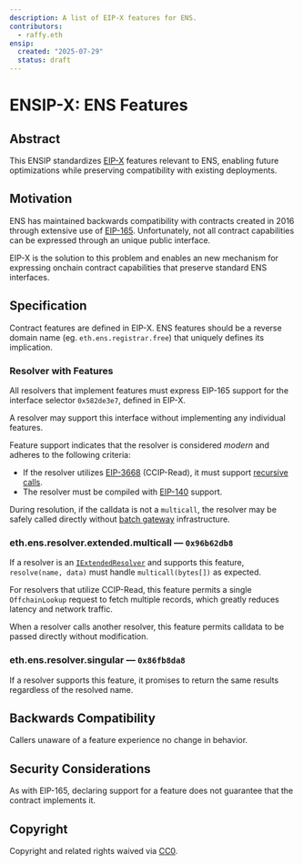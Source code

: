 ```yaml
---
description: A list of EIP-X features for ENS.
contributors:
  - raffy.eth
ensip:
  created: "2025-07-29"
  status: draft
---
```


# ENSIP-X: ENS Features

## Abstract

This ENSIP standardizes [EIP-X](https://eips.ethereum.org/EIPS/eip-x) features relevant to ENS, enabling future optimizations while preserving compatibility with existing deployments.

## Motivation

ENS has maintained backwards compatibility with contracts created in 2016 through extensive use of [EIP-165](https://eips.ethereum.org/EIPS/eip-165).  Unfortunately, not all contract capabilities can be expressed through an unique public interface.

EIP-X is the solution to this problem and enables an new mechanism for expressing onchain contract capabilities that preserve standard ENS interfaces.

## Specification

Contract features are defined in EIP-X.  ENS features should be a reverse domain name (eg. `eth.ens.registrar.free`) that uniquely defines its implication.

### Resolver with Features

All resolvers that implement features must express EIP-165 support for the interface selector `0x582de3e7`, defined in EIP-X.   

A resolver may support this interface without implementing any individual features.

Feature support indicates that the resolver is considered *modern* and adheres to the following criteria:

* If the resolver utilizes [EIP-3668](https://eips.ethereum.org/EIPS/eip-3668) (CCIP-Read), it must support [recursive calls](https://eips.ethereum.org/EIPS/eip-3668#recursive-calls-in-ccip-aware-contracts).
* The resolver must be compiled with [EIP-140](https://eips.ethereum.org/EIPS/eip-140) support.

During resolution, if the calldata is not a `multicall`, the resolver may be safely called directly without [batch gateway](./21) infrastructure.

### <a name="eth.ens.resolver.extended.multicall">eth.ens.resolver.extended.multicall &mdash; `0x96b62db8`</a>

If a resolver is an [`IExtendedResolver`](./10) and supports this feature, `resolve(name, data)` must handle `multicall(bytes[])` as expected.

For resolvers that utilize CCIP-Read, this feature permits a single `OffchainLookup` request to fetch multiple records, which greatly reduces latency and network traffic.

When a resolver calls another resolver, this feature permits calldata to be passed directly without modification.

### <a name="eth.ens.resolver.singular">eth.ens.resolver.singular &mdash;  `0x86fb8da8`</a>

If a resolver supports this feature, it promises to return the same results regardless of the resolved name.

## Backwards Compatibility

Callers unaware of a feature experience no change in behavior.

## Security Considerations

As with EIP-165, declaring support for a feature does not guarantee that the contract implements it.

## Copyright

Copyright and related rights waived via [CC0](https://creativecommons.org/publicdomain/zero/1.0/).

